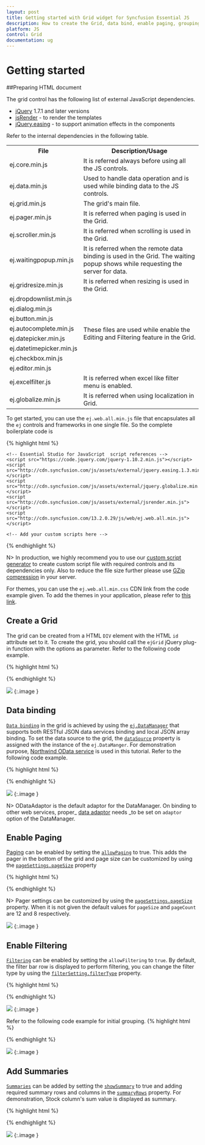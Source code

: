 ```yaml
---
layout: post
title: Getting started with Grid widget for Syncfusion Essential JS
description: How to create the Grid, data bind, enable paging, grouping, filtering and add summaries
platform: JS
control: Grid
documentation: ug
---
```

# Getting started

##Preparing HTML document

The grid control has the following list of external JavaScript dependencies. 

* [jQuery](http://jquery.com/) 1.7.1 and later versions
* [jsRender](https://github.com/borismoore/jsrender) - to render the templates
* [jQuery.easing](http://gsgd.co.uk/sandbox/jquery/easing/) - to support animation effects in the components

Refer to the internal dependencies in the following table.

<table>
<tr>
<th>
File                          </th><th>
Description/Usage</th></tr>
<tr>
<td>
ej.core.min.js</td><td>
It is referred always before using all the JS controls.</td></tr>
<tr>
<td>
ej.data.min.js</td><td>
Used to handle data operation and is used while binding data to the JS controls.</td></tr>
<tr>
<td>
ej.grid.min.js</td><td>
The grid's main file.</td></tr>
<tr>
<td>
ej.pager.min.js</td><td>
It is referred when paging is used in the Grid.  </td></tr>
<tr>
<td>
ej.scroller.min.js</td><td>
It is referred when scrolling is used in the Grid.  </td></tr>
<tr>
<td>
ej.waitingpopup.min.js</td><td>
It is referred when the remote data binding is used in the Grid. The waiting popup shows while requesting the server for data.</td></tr>
<tr>
<td>
ej.gridresize.min.js</td><td>
It is referred when resizing is used in the Grid.</td></tr>
<tr>
<td>
ej.dropdownlist.min.js</td><td rowspan = "8">
These files are used while enable the Editing and Filtering feature in the Grid.</td></tr>
<tr>
<td>
ej.dialog.min.js</td></tr>
<tr>
<td>
ej.button.min.js</td></tr>
<tr>
<td>
ej.autocomplete.min.js</td></tr>
<tr>
<td>
ej.datepicker.min.js</td></tr>
<tr>
<td>
ej.datetimepicker.min.js</td></tr>
<tr>
<td>
ej.checkbox.min.js</td></tr>
<tr>
<td>
ej.editor.min.js</td></tr>
<tr>
<td>
ej.excelfilter.js</td><td>
It is referred when excel like filter menu is enabled.</td></tr>
<tr>
<td>
ej.globalize.min.js</td><td>
It is referred when using localization in Grid.</td></tr>
</table>


To get started, you can use the `ej.web.all.min.js` file that encapsulates all the `ej` controls and frameworks in one single file. So the complete boilerplate code is

{% highlight html %}

<!DOCTYPE html>
<html>
<head>
    <meta name="viewport" content="width=device-width, initial-scale=1.0">
    <meta name="description" content="Essential Studio for JavaScript">
    <meta name="author" content="Syncfusion">
    <title></title>
    <!-- Essential Studio for JavaScript  theme reference -->
    <link rel="stylesheet" href="http://cdn.syncfusion.com/13.2.0.29/js/web/flat-azure/ej.web.all.min.css" />

    <!-- Essential Studio for JavaScript  script references -->
    <script src="https://code.jquery.com/jquery-1.10.2.min.js"></script>
    <script src="http://cdn.syncfusion.com/js/assets/external/jquery.easing.1.3.min.js"> </script>
    <script src="http://cdn.syncfusion.com/js/assets/external/jquery.globalize.min.js"></script>
    <script src="http://cdn.syncfusion.com/js/assets/external/jsrender.min.js"></script>
    <script src="http://cdn.syncfusion.com/13.2.0.29/js/web/ej.web.all.min.js"> </script>

    <!-- Add your custom scripts here -->

</head>
<body>

</body>
</html>
{% endhighlight %}



N> In production, we highly recommend you to use our [custom script generator](http://helpjs.syncfusion.com/js/include-only-the-needed-widgets)  to create custom script file with required controls and its dependencies only. Also to reduce the file size further please use [GZip compression](https://developers.google.com/web/fundamentals/performance/optimizing-content-efficiency/optimize-encoding-and-transfer?hl=en) in your server.

For themes, you can use the `ej.web.all.min.css` CDN link from the code example given. To add the themes in your application, please refer to [this link](http://help.syncfusion.com/js/theming-in-essential-javascript-components).

## Create a Grid

The grid can be created from a HTML `DIV` element with the HTML `id` attribute set to it. To create the grid, you should call the `ejGrid` jQuery plug-in function with the options as parameter. Refer to the following code example.

{% highlight html %}

<div id='Grid'></div>

<script>

    $(function () {
        $('#Grid').ejGrid({
            dataSource: shipDetails
        });
    });

    var shipDetails = [
          { Name: 'Hanari Carnes', City: 'Brazil' },
          { Name: 'Split Rail Beer & Ale', City: 'USA' },
          { Name: 'Ricardo Adocicados', City: 'Brazil' }
    ];

</script>


{% endhighlight %}


![](Getting-started_images/Getting-started_img1.png)
{:.image }


## Data binding

[`Data binding`](http://helpjs.syncfusion.com/js/grid/data-binding) in the grid is achieved by using the [`ej.DataManager`](http://helpjs.syncfusion.com/js/datamanager/overview) that supports both RESTful JSON data services binding and local JSON array binding.  To set the data source to the grid, the [`dataSource`](http://help.syncfusion.com/js/api/ejgrid#members:columns-datasource) property is assigned with the instance of the `ej.DataManger`. For demonstration purpose, [Northwind OData service](http://mvc.syncfusion.com/Services/Northwnd.svc/) is used in this tutorial. Refer to the following code example.

{% highlight html %}

<div id="Grid"></div>
<script type="text/javascript">
    $(function () {// Document is ready.
        //oData Adaptor with DataManager
        var dataManager = new ej.DataManager("http://mvc.syncfusion.com/Services/Northwnd.svc/Foods");
        $("#Grid").ejGrid({
            dataSource: dataManager
        });
    });
</script>

{% endhighlight %}

![](Getting-started_images/Getting-started_img2.png)
{:.image }


N> ODataAdaptor is the default adaptor for the DataManager. On binding to other web services, proper_ [data adaptor](http://helpjs.syncfusion.com/js/datamanager/data-adaptors) needs _to be set on `adaptor` option of the DataManager.


## Enable Paging

[Paging](http://helpjs.syncfusion.com/js/grid/paging) can be enabled by setting the [`allowPaging`](http://help.syncfusion.com/js/api/ejgrid#members:allowpaging) to true.  This adds the pager in the bottom of the grid and page size can be customized by using the [`pageSettings.pageSize`](http://help.syncfusion.com/js/api/ejgrid#members:pagesettings-pagesize) property

{% highlight html %}

<div id="Grid"></div>
<script type="text/javascript">
   $(function () {
        var dataManager = new ej.DataManager("http://mvc.syncfusion.com/Services/Northwnd.svc/Foods");
        $("#Grid").ejGrid({
            dataSource: dataManager,
            allowPaging: true,
            pageSettings: { pageSize: 8 }
       });
   });
</script>
{% endhighlight %}

N> Pager settings can be customized by using the [`pageSettings.pageSize`](http://help.syncfusion.com/js/api/ejgrid#members:pagesettings-pagesize) property. When it is not given the default values for `pageSize` and `pageCount` are 12 and 8 respectively.


![](Getting-started_images/Getting-started_img3.png)
{:.image }


## Enable Filtering

[`Filtering`](/js/grid/filter) can be enabled by setting the `allowFiltering` to `true`. By default, the filter bar row is displayed to perform filtering, you can change the filter type by using the [`filterSetting.filterType`](http://help.syncfusion.com/js/api/ejgrid#members:filtersettings) property.

{% highlight html %}

<div id="Grid"></div>
<script type="text/javascript">
    
    $(function () {
        var dataManager = new ej.DataManager("http://mvc.syncfusion.com/Services/Northwnd.svc/Foods");
        $("#Grid").ejGrid({
             dataSource: dataManager,
             allowPaging: true,
             pageSettings: { pageSize: 8 },
             allowFiltering: true
         });
    });
    </script>
{% endhighlight %}

![](Getting-started_images/Getting-started_img4.png)
{:.image }


## Enable Grouping

[`Grouping`](/js/grid/grouping) can be enabled by setting the [`allowGrouping`](http://help.syncfusion.com/js/api/ejgrid#members:allowgrouping) to `true`.  Columns can be grouped dynamically by drag and drop the grid column header to the group drop area. The initial grouping can be done by adding required column names in the [`groupSettings.groupedColumns`](http://help.syncfusion.com/js/api/ejgrid#members:groupsettings-groupedcolumns) property. 
{% highlight html %}

<div id="Grid"></div>

<script type="text/javascript">
    $(function () {
        var dataManager = new ej.DataManager("http://mvc.syncfusion.com/Services/Northwnd.svc/Foods");
        $("#Grid").ejGrid({
            dataSource: dataManager,
            allowPaging: true,
            pageSettings: { pageSize: 8 },
            allowGrouping: true
        });
    });
</script>
{% endhighlight %}

![](Getting-started_images/Getting-started_img5.png)
{:.image }


Refer to the following code example for initial grouping.
{% highlight html %}

<div id="Grid"></div>
<script type="text/javascript">
    
    $(function () {
      var dataManager = new ej.DataManager("http://mvc.syncfusion.com/Services/Northwnd.svc/Foods");
        $("#Grid").ejGrid({
            dataSource: dataManager,
            allowPaging: true,
            pageSettings: { pageSize: 8 },
            allowGrouping: true,
            groupSettings: { groupedColumns: ["ItemType"] }
         });
    });

</script>
{% endhighlight %}

![](Getting-started_images/Getting-started_img6.png)
{:.image }


## Add Summaries

[`Summaries`](http://helpjs.syncfusion.com/js/grid/summary) can be added by setting the [`showSummary`](http://help.syncfusion.com/js/api/ejgrid#members:showsummary) to true and adding required summary rows and columns in the [`summaryRows`](http://help.syncfusion.com/js/api/ejgrid#members:summaryrows) property. For demonstration, Stock column's sum value is displayed as summary.

{% highlight html %}

<div id="Grid"></div>
<script type="text/javascript">
    $(function () {
        var dataManager = new ej.DataManager("http://mvc.syncfusion.com/Services/Northwnd.svc/Foods");
        $("#Grid").ejGrid({
            dataSource: dataManager,
            allowPaging: true,
            pageSettings: { pageSize: 8 },
            allowGrouping: true,
            groupSettings: { groupedColumns: ["ItemType"] },
            showSummary: true,
            summaryRows: [
                {
                  	title: "Sum",
                  	summaryColumns: [
                    { summaryType: ej.Grid.SummaryType.Sum, displayColumn: "Stock", dataMember: "Stock" }
              	  ]
              }
           ]
        });
    })

</script>
{% endhighlight %}

![](Getting-started_images/Getting-started_img7.png)
{:.image }





